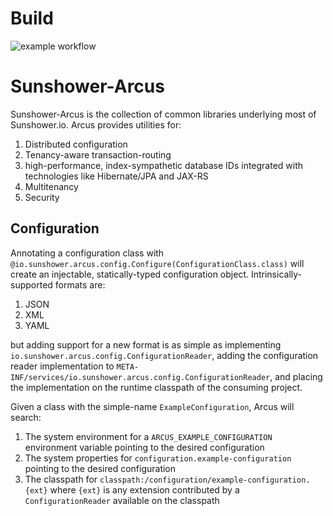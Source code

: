 # Build

![example workflow](https://github.com/sunshower-io/sunshower-arcus/actions/workflows/gradle.yml/badge.svg)


# Sunshower-Arcus
Sunshower-Arcus is the collection of common libraries underlying most of Sunshower.io. 
Arcus provides utilities for:

1. Distributed configuration
1. Tenancy-aware transaction-routing
1. high-performance, index-sympathetic database IDs integrated with technologies like Hibernate/JPA and JAX-RS
1. Multitenancy
1. Security 


## Configuration

Annotating a configuration class with `@io.sunshower.arcus.config.Configure(ConfigurationClass.class)` will
create an injectable, statically-typed configuration object. Intrinsically-supported formats are:

1. JSON
1. XML
1. YAML

but adding support for a new format is as simple as implementing `io.sunshower.arcus.config.ConfigurationReader`,
adding the configuration reader implementation to `META-INF/services/io.sunshower.arcus.config.ConfigurationReader`,
and placing the implementation on the runtime classpath of the consuming project.


Given a class with the simple-name `ExampleConfiguration`, Arcus will search:

1. The system environment for a `ARCUS_EXAMPLE_CONFIGURATION` environment variable pointing to the desired configuration
1. The system properties for `configuration.example-configuration` pointing to the desired configuration
1. The classpath for `classpath:/configuration/example-configuration.{ext}` where `{ext}` is any extension
contributed by a `ConfigurationReader` available on the classpath
   


 




